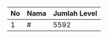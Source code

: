 | No | Nama            | Jumlah Level |
|----|-----------------|--------------|
| 1  | #    |    5592        |
